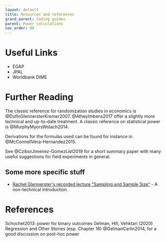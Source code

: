 ```yaml
---
layout: default
title: Resources and references
grand_parent: Coding guides
parent: Power calculations
nav_order: 99
---
```


# Useful Links

-   EGAP
-   JPAL
-   Worldbank DIME

# Further Reading

The classic reference for randomization studies in economics is @DufloGlennersterKremer2007.
@AtheyImbens2017 offer a slightly more technical and up-to-date treatment.
A classic reference on statistical power is @MurphyMyorsWolach2014.

Derivations for the formulas used can be found for instance in @McConnellVera-Hernandez2015.

See @CziborJimenez-GomezList2019 for a short summary paper with many useful suggestions for field experiments in general.

## Some more specific stuff

-   [Rachel Glennerster's recorded lecture "Sampling and Sample Size"](https://www.youtube.com/watch?v=aNbabnONlY4) - A non-technical introduction.

# References

Schochet2013: power for binary outcomes
Gelman, Hill, Vehktari (2020) Regression and Other Stories (esp. Chapter 16)
@GelmanCarlin2014, for a good discussion on post-hoc power
